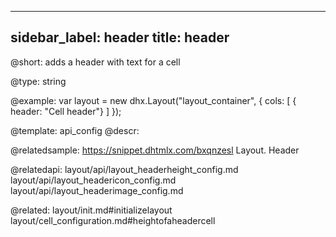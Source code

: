 
---
sidebar_label: header
title: header
---          

@short: 
adds a header with text for a cell




@type: string

@example: 
var layout = new dhx.Layout("layout_container", {
    cols: [
      { header: "Cell header"}
    ]
});


@template:	api_config
@descr: 

@relatedsample: https://snippet.dhtmlx.com/bxqnzesl	Layout. Header

@relatedapi: 
layout/api/layout_headerheight_config.md
layout/api/layout_headericon_config.md
layout/api/layout_headerimage_config.md

@related: layout/init.md#initializelayout
layout/cell_configuration.md#heightofaheadercell